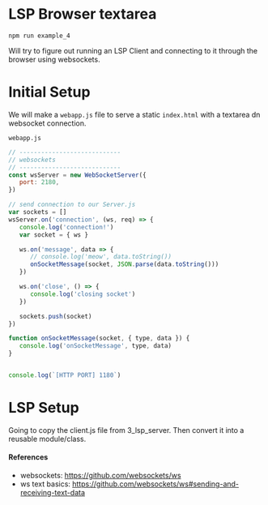 # LSP Browser textarea
```shell
npm run example_4
```

Will try to figure out running an LSP Client and connecting to it through the browser using websockets.

# Initial Setup
We will make a `webapp.js` file to serve a static `index.html` with a textarea dn websocket connection.

`webapp.js`

```js
// ----------------------------
// websockets
// ----------------------------
const wsServer = new WebSocketServer({
   port: 2180, 
})

// send connection to our Server.js
var sockets = []
wsServer.on('connection', (ws, req) => {
   console.log('connection!')
   var socket = { ws }

   ws.on('message', data => {
      // console.log('meow', data.toString())
      onSocketMessage(socket, JSON.parse(data.toString()))
   })

   ws.on('close', () => {
      console.log('closing socket')
   })

   sockets.push(socket)
})

function onSocketMessage(socket, { type, data }) {
   console.log('onSocketMessage', type, data)
}


console.log(`[HTTP PORT] 1180`)
```



# LSP Setup
Going to copy the client.js file from 3_lsp_server. Then convert it into a reusable module/class.




#### References
- websockets: https://github.com/websockets/ws
- ws text basics: https://github.com/websockets/ws#sending-and-receiving-text-data

